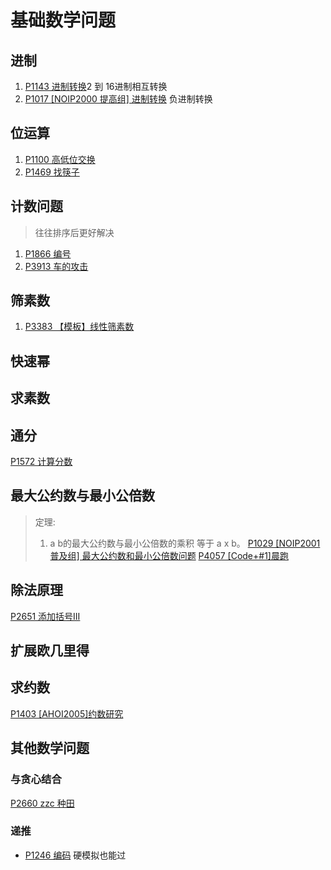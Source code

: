 # 基础数学问题

## 进制
1. [P1143 进制转换](math/P1143.cpp)2 到 16进制相互转换
2. [P1017 [NOIP2000 提高组] 进制转换](math/P1017.cpp) 负进制转换

## 位运算
1. [P1100 高低位交换](math/P1100.cpp)
2. [P1469 找筷子](./math/P1469.cpp)
## 计数问题
> 往往排序后更好解决
1. [P1866 编号](math/P1866.cpp)
2. [P3913 车的攻击](math/P3913.cpp)


## 筛素数
1. [P3383 【模板】线性筛素数](math/P3383.cpp)

## 快速幂


## 求素数

## 通分
[P1572 计算分数](./math/P1572.cpp)
## 最大公约数与最小公倍数
> 定理:
> 1. a b的最大公约数与最小公倍数的乘积 等于 a x b。
[P1029 [NOIP2001 普及组] 最大公约数和最小公倍数问题](./math/P1029.cpp)
[P4057 [Code+#1]晨跑](./math/P4057.cpp)
## 除法原理
[P2651 添加括号III](math/P2651.cpp)
## 扩展欧几里得

## 求约数
[P1403 [AHOI2005]约数研究](./math/P1403.cpp)


## 其他数学问题
### 与贪心结合
[P2660 zzc 种田](./math/P2660.cpp)

### 递推
* [P1246 编码](./math/P1246.cpp) 硬模拟也能过

